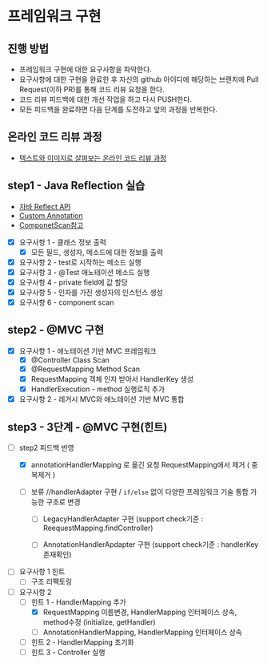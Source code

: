 # 프레임워크 구현
## 진행 방법
* 프레임워크 구현에 대한 요구사항을 파악한다.
* 요구사항에 대한 구현을 완료한 후 자신의 github 아이디에 해당하는 브랜치에 Pull Request(이하 PR)를 통해 코드 리뷰 요청을 한다.
* 코드 리뷰 피드백에 대한 개선 작업을 하고 다시 PUSH한다.
* 모든 피드백을 완료하면 다음 단계를 도전하고 앞의 과정을 반복한다.

## 온라인 코드 리뷰 과정
* [텍스트와 이미지로 살펴보는 온라인 코드 리뷰 과정](https://github.com/next-step/nextstep-docs/tree/master/codereview)

## step1 - Java Reflection 실습
- [자바 Reflect API](https://docs.oracle.com/javase/8/docs/api/java/lang/reflect)
- [Custom Annotation](https://advenoh.tistory.com/21)
- [ComponetScan참고](https://www.baeldung.com/reflections-library)


- [x] 요구사항 1 - 클래스 정보 출력
    - [x]  모든 필드, 생성자, 메소드에 대한 정보를 출력
- [x] 요구사항 2 - test로 시작하는 메소드 실행
- [x] 요구사항 3 - @Test 애노테이션 메소드 실행
- [x] 요구사항 4 - private field에 값 할당
- [x] 요구사항 5 - 인자를 가진 생성자의 인스턴스 생성
- [x] 요구사항 6 - component scan

## step2 - @MVC 구현

- [x] 요구사항 1 - 애노테이션 기반 MVC 프레임워크
    - [x] @Controller Class Scan
    - [x] @RequestMapping Method Scan
    - [x] RequestMapping 객체 인자 받아서 HandlerKey 생성
    - [x] HandlerExecution - method 실행로직 추가
    
- [x] 요구사항 2 - 레거시 MVC와 애노테이션 기반 MVC 통합

## step3 - 3단계 - @MVC 구현(힌트)

- [ ] step2 피드백 반영
    - [x] annotationHandlerMapping 로 옮긴 요청 RequestMapping에서 제거 ( 중복제거 )
    
    - [ ] 보류 //handlerAdapter 구현 / `if/else` 없이 다양한 프레임워크 기술 통합 가능한 구조로 변경
        - [ ] LegacyHandlerAdapter 구현 (support check기준 : ReequestMapping.findController)
        - [ ] AnnotationHandlerApdapter 구현 (support check기준 : handlerKey 존재확인) 
        
        
- [ ] 요구사항 1 힌트
    - [ ] 구조 리팩토링

- [ ] 요구사항 2
    - [ ] 힌트 1 - HandlerMapping 추가
        - [x] RequestMapping 이름변경, HandlerMapping 인터페이스 상속, method수정 (initialize, getHandler) 
        - [ ] AnnotationHandlerMapping, HandlerMapping 인터페이스 상속
          
    - [ ] 힌트 2 - HandlerMapping 초기화
    - [ ] 힌트 3 - Controller 실행